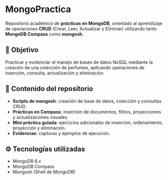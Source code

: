 # MongoPractica  

Repositorio académico de **prácticas en MongoDB**, orientado al aprendizaje de operaciones **CRUD** (Crear, Leer, Actualizar y Eliminar) utilizando tanto **MongoDB Compass** como **mongosh**.  

## 🎯 Objetivo  
Practicar y evidenciar el manejo de bases de datos NoSQL mediante la creación de una colección de perfumes, aplicando operaciones de inserción, consulta, actualización y eliminación.  

## 📂 Contenido del repositorio  
- **Scripts de mongosh**: creación de base de datos, colección y consultas CRUD.  
- **Prácticas en Compass**: inserción de documentos, filtros, proyecciones y actualizaciones visuales.  
- **Mini práctica guiada**: ejercicios adicionales de inserción, ordenamiento, proyección y eliminación.  
- **Evidencias**: capturas y ejemplos de ejecución.  

## ⚙️ Tecnologías utilizadas  
- MongoDB 6.x  
- MongoDB Compass  
- Mongosh (Shell de MongoDB)  
